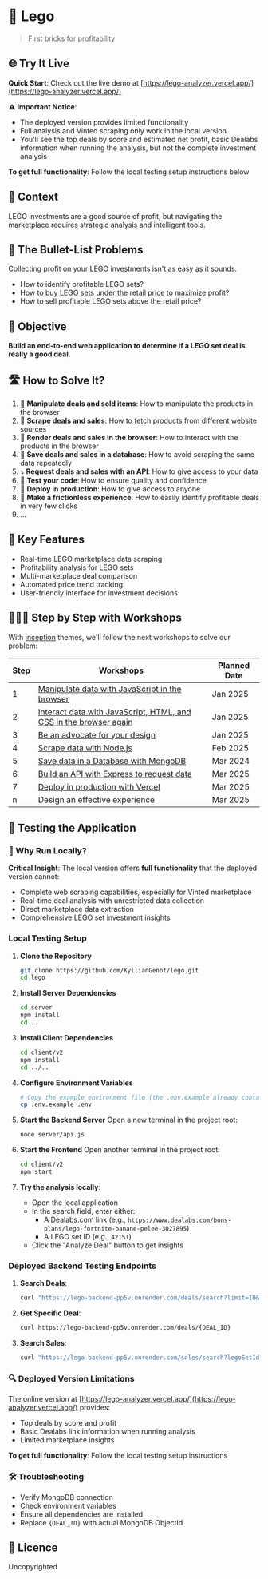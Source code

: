 # 🧱 Lego

> First bricks for profitability

## 🌐 Try It Live

**Quick Start**: Check out the live demo at [https://lego-analyzer.vercel.app/](https://lego-analyzer.vercel.app/)

**⚠️ Important Notice**: 
- The deployed version provides limited functionality
- Full analysis and Vinted scraping only work in the local version
- You'll see the top deals by score and estimated net profit, basic Dealabs information when running the analysis, but not the complete investment analysis

**To get full functionality**: Follow the local testing setup instructions below

## 📱 Context

LEGO investments are a good source of profit, but navigating the marketplace requires strategic analysis and intelligent tools.

## 🤔 The Bullet-List Problems

Collecting profit on your LEGO investments isn't as easy as it sounds.

* How to identify profitable LEGO sets?
* How to buy LEGO sets under the retail price to maximize profit?
* How to sell profitable LEGO sets above the retail price?

## 🎯 Objective

**Build an end-to-end web application to determine if a LEGO set deal is really a good deal.**

## 🛣 How to Solve It?

1. 🧱 **Manipulate deals and sold items**: How to manipulate the products in the browser
2. 🧹 **Scrape deals and sales**: How to fetch products from different website sources
3. 📱 **Render deals and sales in the browser**: How to interact with the products in the browser
4. 💽 **Save deals and sales in a database**: How to avoid scraping the same data repeatedly
5. ⤵️ **Request deals and sales with an API**: How to give access to your data
6. 🐛 **Test your code**: How to ensure quality and confidence
7. 🚀 **Deploy in production**: How to give access to anyone
8. 🎨 **Make a frictionless experience**: How to easily identify profitable deals in very few clicks
9. ...

## 🌟 Key Features

- Real-time LEGO marketplace data scraping
- Profitability analysis for LEGO sets
- Multi-marketplace deal comparison
- Automated price trend tracking
- User-friendly interface for investment decisions

## 👩🏽‍💻 Step by Step with Workshops

With [inception](https://github.com/92bondstreet/inception?tab=readme-ov-file#%EF%B8%8F-the-3-themes) themes, we'll follow the next workshops to solve our problem:

| Step | Workshops | Planned Date |
| --- | --- | --- |
| 1 | [Manipulate data with JavaScript in the browser](./workshops/1-manipulate-javascript.md) | Jan 2025 |
| 2 | [Interact data with JavaScript, HTML, and CSS in the browser again](./workshops/2-interact-js-css.md) | Jan 2025 |
| 3 | [Be an advocate for your design](./workshops/3-advocate-your-design.md) | Jan 2025 |
| 4 | [Scrape data with Node.js](./workshops/4-scrape-node.md) | Feb 2025 |
| 5 | [Save data in a Database with MongoDB](./workshops/5-store-mongodb.md) | Mar 2024 |
| 6 | [Build an API with Express to request data](./workshops/6-api-express.md) | Mar 2025 |
| 7 | [Deploy in production with Vercel](./workshops/7-deploy.md) | Mar 2025 |
| n | Design an effective experience | Mar 2025 |

## 🧪 Testing the Application

### 🚀 Why Run Locally?

**Critical Insight**: The local version offers **full functionality** that the deployed version cannot:
- Complete web scraping capabilities, especially for Vinted marketplace
- Real-time deal analysis with unrestricted data collection
- Direct marketplace data extraction
- Comprehensive LEGO set investment insights

### Local Testing Setup

1. **Clone the Repository**
   ```bash
   git clone https://github.com/KyllianGenot/lego.git
   cd lego
   ```

2. **Install Server Dependencies**
   ```bash
   cd server
   npm install
   cd ..
   ```

3. **Install Client Dependencies**
   ```bash
   cd client/v2
   npm install
   cd ../..
   ```

4. **Configure Environment Variables**
   ```bash
   # Copy the example environment file (the .env.example already contains the correct informations for you to be able to try)
   cp .env.example .env
   ```

5. **Start the Backend Server**
   Open a new terminal in the project root:
   ```bash
   node server/api.js
   ```

6. **Start the Frontend**
   Open another terminal in the project root:
   ```bash
   cd client/v2
   npm start
   ```

7. **Try the analysis locally**:
   - Open the local application
   - In the search field, enter either:
     * A Dealabs.com link (e.g., `https://www.dealabs.com/bons-plans/lego-fortnite-banane-pelee-3027895`)
     * A LEGO set ID (e.g., `42151`)
   - Click the "Analyze Deal" button to get insights

### Deployed Backend Testing Endpoints

1. **Search Deals**:
   ```bash
   curl "https://lego-backend-pp5v.onrender.com/deals/search?limit=10&price=50&filterBy=best-discount"
   ```

2. **Get Specific Deal**:
   ```bash
   curl https://lego-backend-pp5v.onrender.com/deals/{DEAL_ID}
   ```

3. **Search Sales**:
   ```bash
   curl "https://lego-backend-pp5v.onrender.com/sales/search?legoSetId=42151&limit=5"
   ```

### 🔍 Deployed Version Limitations

The online version at [https://lego-analyzer.vercel.app/](https://lego-analyzer.vercel.app/) provides:
- Top deals by score and profit
- Basic Dealabs link information when running analysis
- Limited marketplace insights

**To get full functionality**: Follow the local testing setup instructions

### 🛠 Troubleshooting
- Verify MongoDB connection
- Check environment variables
- Ensure all dependencies are installed
- Replace `{DEAL_ID}` with actual MongoDB ObjectId

## 📝 Licence

Uncopyrighted